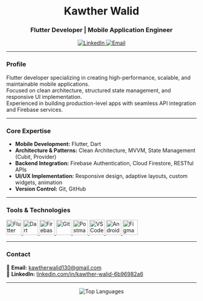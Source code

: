 <h1 align="center">Kawther Walid</h1>
<h3 align="center">Flutter Developer | Mobile Application Engineer</h3>

<p align="center">
  <a href="https://linkedin.com/in/kawther-walid-6b96982a6/" target="_blank">
    <img src="https://img.shields.io/badge/LinkedIn-0A66C2?style=flat&logo=linkedin&logoColor=white" alt="LinkedIn" />
  </a>
  <a href="mailto:kawtherwalid130@gmail.com" target="_blank">
    <img src="https://img.shields.io/badge/Email-D14836?style=flat&logo=gmail&logoColor=white" alt="Email" />
  </a>
</p>

---

### Profile
Flutter developer specializing in creating high-performance, scalable, and maintainable mobile applications.  
Focused on clean architecture, structured state management, and responsive UI implementation.  
Experienced in building production-level apps with seamless API integration and Firebase services.

---

### Core Expertise
- **Mobile Development:** Flutter, Dart  
- **Architecture & Patterns:** Clean Architecture, MVVM, State Management (Cubit, Provider)  
- **Backend Integration:** Firebase Authentication, Cloud Firestore, RESTful APIs  
- **UI/UX Implementation:** Responsive design, adaptive layouts, custom widgets, animation  
- **Version Control:** Git, GitHub  

---

### Tools & Technologies
<p align="left">
  <a href="https://flutter.dev" target="_blank" rel="noreferrer">
    <img src="https://www.vectorlogo.zone/logos/flutterio/flutterio-icon.svg" alt="Flutter" width="40" height="40"/>
  </a>
  <a href="https://dart.dev" target="_blank" rel="noreferrer">
    <img src="https://www.vectorlogo.zone/logos/dartlang/dartlang-icon.svg" alt="Dart" width="40" height="40"/>
  </a>
  <a href="https://firebase.google.com/" target="_blank" rel="noreferrer">
    <img src="https://www.vectorlogo.zone/logos/firebase/firebase-icon.svg" alt="Firebase" width="40" height="40"/>
  </a>
  <a href="https://git-scm.com/" target="_blank" rel="noreferrer">
    <img src="https://www.vectorlogo.zone/logos/git-scm/git-scm-icon.svg" alt="Git" width="40" height="40"/>
  </a>
  <a href="https://postman.com" target="_blank" rel="noreferrer">
    <img src="https://www.vectorlogo.zone/logos/getpostman/getpostman-icon.svg" alt="Postman" width="40" height="40"/>
  </a>
  <a href="https://code.visualstudio.com/" target="_blank" rel="noreferrer">
    <img src="https://www.vectorlogo.zone/logos/visualstudio_code/visualstudio_code-icon.svg" alt="VS Code" width="40" height="40"/>
  </a>
  <a href="https://developer.android.com/studio" target="_blank" rel="noreferrer">
    <img src="https://www.vectorlogo.zone/logos/android/android-icon.svg" alt="Android Studio" width="40" height="40"/>
  </a>
  <a href="https://www.figma.com/" target="_blank" rel="noreferrer">
    <img src="https://www.vectorlogo.zone/logos/figma/figma-icon.svg" alt="Figma" width="40" height="40"/>
  </a>
</p>

---

### Contact
📧 **Email:** kawtherwalid130@gmail.com  
🔗 **LinkedIn:** [linkedin.com/in/kawther-walid-6b96982a6](https://linkedin.com/in/kawther-walid-6b96982a6)

---

<p align="center">
  <img src="https://github-readme-stats.vercel.app/api/top-langs?username=kawtherwaliddd&show_icons=true&layout=compact&theme=github_dark" alt="Top Languages" />
</p>
